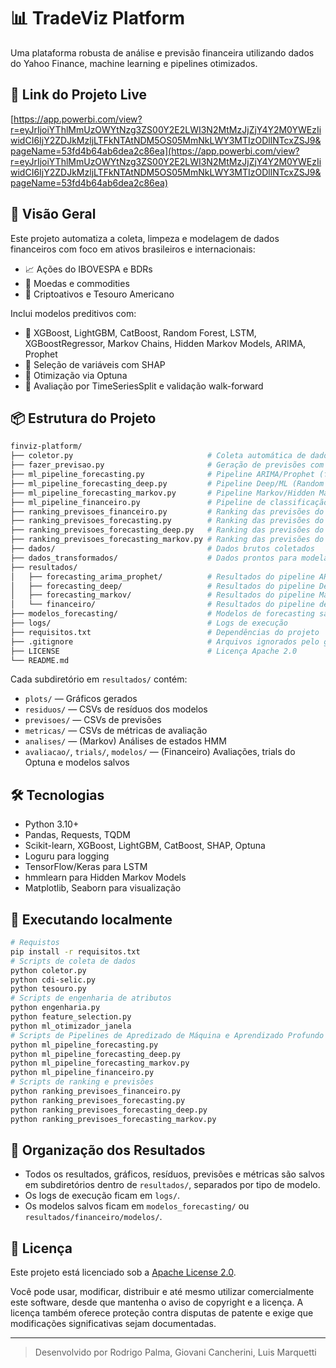 # 📊 TradeViz Platform

Uma plataforma robusta de análise e previsão financeira utilizando dados do Yahoo Finance, machine learning e pipelines otimizados.

## 🔮 Link do Projeto Live

[https://app.powerbi.com/view?r=eyJrIjoiYThlMmUzOWYtNzg3ZS00Y2E2LWI3N2MtMzJjZjY4Y2M0YWEzIiwidCI6IjY2ZDJkMzljLTFkNTAtNDM5OS05MmNkLWY3MTIzODllNTcxZSJ9&pageName=53fd4b64ab6dea2c86ea](https://app.powerbi.com/view?r=eyJrIjoiYThlMmUzOWYtNzg3ZS00Y2E2LWI3N2MtMzJjZjY4Y2M0YWEzIiwidCI6IjY2ZDJkMzljLTFkNTAtNDM5OS05MmNkLWY3MTIzODllNTcxZSJ9&pageName=53fd4b64ab6dea2c86ea)

## 🚀 Visão Geral

Este projeto automatiza a coleta, limpeza e modelagem de dados financeiros com foco em ativos brasileiros e internacionais:

- 📈 Ações do IBOVESPA e BDRs
- 💱 Moedas e commodities
- 🔐 Criptoativos e Tesouro Americano

Inclui modelos preditivos com:

- 🧠 XGBoost, LightGBM, CatBoost, Random Forest, LSTM, XGBoostRegressor, Markov Chains, Hidden Markov Models, ARIMA, Prophet
- 🔎 Seleção de variáveis com SHAP
- 🧪 Otimização via Optuna
- 📅 Avaliação por TimeSeriesSplit e validação walk-forward

## 📦 Estrutura do Projeto

```bash
finviz-platform/
├── coletor.py                              # Coleta automática de dados do Yahoo Finance
├── fazer_previsao.py                       # Geração de previsões com modelos treinados
├── ml_pipeline_forecasting.py              # Pipeline ARIMA/Prophet (forecasting tradicional)
├── ml_pipeline_forecasting_deep.py         # Pipeline Deep/ML (Random Forest, XGBoost, LSTM)
├── ml_pipeline_forecasting_markov.py       # Pipeline Markov/Hidden Markov
├── ml_pipeline_financeiro.py               # Pipeline de classificação financeira (ensemble)
├── ranking_previsoes_financeiro.py         # Ranking das previsões do pipeline financeiro
├── ranking_previsoes_forecasting.py        # Ranking das previsões do pipeline ARIMA/Prophet
├── ranking_previsoes_forecasting_deep.py   # Ranking das previsões do pipeline Deep/ML
├── ranking_previsoes_forecasting_markov.py # Ranking das previsões do pipeline Markov/HMM
├── dados/                                  # Dados brutos coletados
├── dados_transformados/                    # Dados prontos para modelagem
├── resultados/
│   ├── forecasting_arima_prophet/          # Resultados do pipeline ARIMA/Prophet
│   ├── forecasting_deep/                   # Resultados do pipeline Deep/ML
│   ├── forecasting_markov/                 # Resultados do pipeline Markov/HMM
│   └── financeiro/                         # Resultados do pipeline de classificação
├── modelos_forecasting/                    # Modelos de forecasting salvos
├── logs/                                   # Logs de execução
├── requisitos.txt                          # Dependências do projeto
├── .gitignore                              # Arquivos ignorados pelo git
├── LICENSE                                 # Licença Apache 2.0
└── README.md
```

Cada subdiretório em `resultados/` contém:
- `plots/` — Gráficos gerados
- `residuos/` — CSVs de resíduos dos modelos
- `previsoes/` — CSVs de previsões
- `metricas/` — CSVs de métricas de avaliação
- `analises/` — (Markov) Análises de estados HMM
- `avaliacao/`, `trials/`, `modelos/` — (Financeiro) Avaliações, trials do Optuna e modelos salvos

## 🛠️ Tecnologias
- Python 3.10+
- Pandas, Requests, TQDM
- Scikit-learn, XGBoost, LightGBM, CatBoost, SHAP, Optuna
- Loguru para logging
- TensorFlow/Keras para LSTM
- hmmlearn para Hidden Markov Models
- Matplotlib, Seaborn para visualização

## 🧪 Executando localmente

```bash
# Requistos
pip install -r requisitos.txt
# Scripts de coleta de dados
python coletor.py
python cdi-selic.py
python tesouro.py
# Scripts de engenharia de atributos
python engenharia.py
python feature_selection.py
python ml_otimizador_janela
# Scripts de Pipelines de Apredizado de Máquina e Aprendizado Profundo
python ml_pipeline_forecasting.py
python ml_pipeline_forecasting_deep.py
python ml_pipeline_forecasting_markov.py
python ml_pipeline_financeiro.py
# Scripts de ranking e previsões
python ranking_previsoes_financeiro.py
python ranking_previsoes_forecasting.py
python ranking_previsoes_forecasting_deep.py
python ranking_previsoes_forecasting_markov.py
```

## 📂 Organização dos Resultados

- Todos os resultados, gráficos, resíduos, previsões e métricas são salvos em subdiretórios dentro de `resultados/`, separados por tipo de modelo.
- Os logs de execução ficam em `logs/`.
- Os modelos salvos ficam em `modelos_forecasting/` ou `resultados/financeiro/modelos/`.

## 📘 Licença

Este projeto está licenciado sob a [Apache License 2.0](LICENSE).

Você pode usar, modificar, distribuir e até mesmo utilizar comercialmente este software, desde que mantenha o aviso de copyright e a licença.
A licença também oferece proteção contra disputas de patente e exige que modificações significativas sejam documentadas.

---

> Desenvolvido por Rodrigo Palma, Giovani Cancherini, Luis Marquetti

